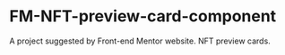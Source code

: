 # FM-NFT-preview-card-component
A project suggested by Front-end Mentor website.
NFT preview cards.
